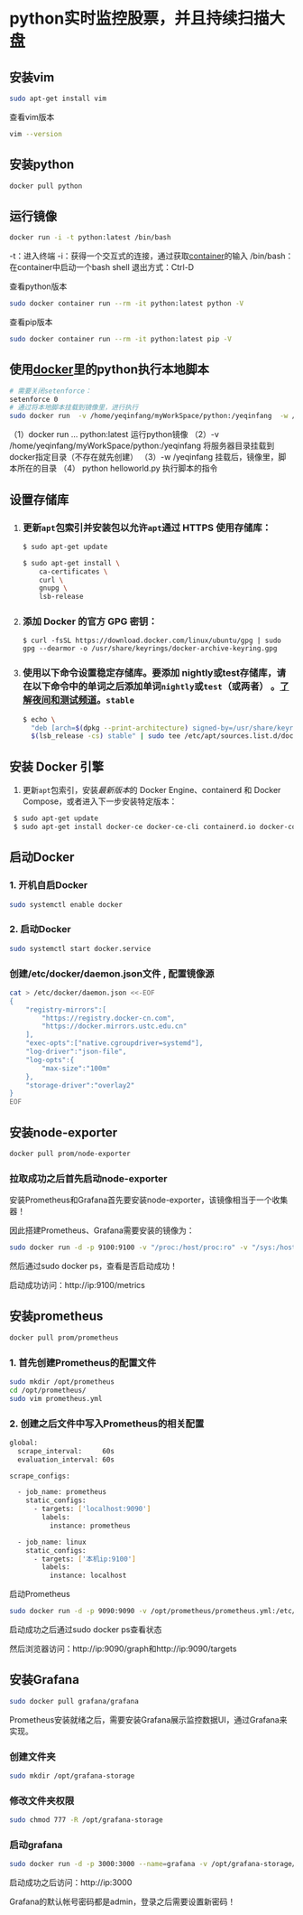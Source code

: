 # python实时监控股票，并且持续扫描大盘

## 安装vim

```bash
sudo apt-get install vim
```

查看vim版本

```bash
vim --version
```

## 安装python

```bash
docker pull python
```

## 运行镜像

```bash
docker run -i -t python:latest /bin/bash
```

-t：进入终端
-i：获得一个交互式的连接，通过获取[container](https://so.csdn.net/so/search?q=container&spm=1001.2101.3001.7020)的输入
/bin/bash：在container中启动一个bash shell
退出方式：Ctrl-D

查看python版本

```bash
sudo docker container run --rm -it python:latest python -V
```

查看pip版本

```bash
sudo docker container run --rm -it python:latest pip -V
```



## 使用[docker](https://so.csdn.net/so/search?q=docker&spm=1001.2101.3001.7020)里的python执行本地脚本

```bash
# 需要关闭setenforce：
setenforce 0
# 通过将本地脚本挂载到镜像里，进行执行
sudo docker run  -v /home/yeqinfang/myWorkSpace/python:/yeqinfang  -w /yeqinfang python:latest  python helloworld.py
```

（1）docker run … python:latest 运行python镜像
（2）-v /home/yeqinfang/myWorkSpace/python:/yeqinfang 将服务器目录挂载到docker指定目录（不存在就先创建）
（3）-w /yeqinfang 挂载后，镜像里，脚本所在的目录
（4） python helloworld.py 执行脚本的指令



## 设置存储库

1. ### 更新`apt`包索引并安装包以允许`apt`通过 HTTPS 使用存储库：

   ```bash
   $ sudo apt-get update
   
   $ sudo apt-get install \
       ca-certificates \
       curl \
       gnupg \
       lsb-release
   ```

2. ### 添加 Docker 的官方 GPG 密钥：

   ```
   $ curl -fsSL https://download.docker.com/linux/ubuntu/gpg | sudo gpg --dearmor -o /usr/share/keyrings/docker-archive-keyring.gpg
   ```

3. ### 使用以下命令设置**稳定**存储库。要添加 **nightly**或**test**存储库，请在以下命令中的单词之后添加单词`nightly`或`test`（或两者） 。[了解](https://docs.docker.com/engine/install/)[**夜间**](https://docs.docker.com/engine/install/)[和](https://docs.docker.com/engine/install/)[**测试**](https://docs.docker.com/engine/install/)[频道](https://docs.docker.com/engine/install/)。`stable`

   ```bash
   $ echo \
     "deb [arch=$(dpkg --print-architecture) signed-by=/usr/share/keyrings/docker-archive-keyring.gpg] https://download.docker.com/linux/ubuntu \
     $(lsb_release -cs) stable" | sudo tee /etc/apt/sources.list.d/docker.list > /dev/null
   ```

## 安装 Docker 引擎

1. 更新`apt`包索引，安装*最新版本*的 Docker Engine、containerd 和 Docker Compose，或者进入下一步安装特定版本：

```bash
 $ sudo apt-get update
 $ sudo apt-get install docker-ce docker-ce-cli containerd.io docker-compose-plugin
```

## 启动Docker

### 1. 开机自启Docker 

```bash
sudo systemctl enable docker
```

### 2. 启动Docker

```bash
sudo systemctl start docker.service
```

### 创建/etc/docker/daemon.json文件 , 配置镜像源

```bash
cat > /etc/docker/daemon.json <<-EOF
{
	"registry-mirrors":[
		"https://registry.docker-cn.com",
		"https://docker.mirrors.ustc.edu.cn"
	],
	"exec-opts":["native.cgroupdriver=systemd"],
	"log-driver":"json-file",
	"log-opts":{
		"max-size":"100m"
	},
	"storage-driver":"overlay2"
}
EOF
```

## 安装node-exporter

```bash
docker pull prom/node-exporter
```

### 拉取成功之后首先启动node-exporter

安装Prometheus和Grafana首先要安装node-exporter，该镜像相当于一个收集器！

因此搭建Prometheus、Grafana需要安装的镜像为：

```bash
sudo docker run -d -p 9100:9100 -v "/proc:/host/proc:ro" -v "/sys:/host/sys:ro" -v "/:/rootfs:ro" prom/node-exporter
```

然后通过sudo docker ps，查看是否启动成功！

启动成功访问：http://ip:9100/metrics


## 安装prometheus

```bash
docker pull prom/prometheus
```

### 1. 首先创建Prometheus的配置文件

```bash
sudo mkdir /opt/prometheus
cd /opt/prometheus/
sudo vim prometheus.yml
```

### 2. 创建之后文件中写入Prometheus的相关配置

```bash
global:
  scrape_interval:     60s
  evaluation_interval: 60s

scrape_configs:

  - job_name: prometheus
    static_configs:
      - targets: ['localhost:9090']
        labels:
          instance: prometheus

  - job_name: linux
    static_configs:
      - targets: ['本机ip:9100']
        labels:
          instance: localhost

```

启动Prometheus

```bash
sudo docker run -d -p 9090:9090 -v /opt/prometheus/prometheus.yml:/etc/prometheus/prometheus.yml --name prometheus prom/prometheus
```

启动成功之后通过sudo docker ps查看状态

然后浏览器访问：http://ip:9090/graph和http://ip:9090/targets

## 安装Grafana

```bash
sudo docker pull grafana/grafana
```

Prometheus安装就绪之后，需要安装Grafana展示监控数据UI，通过Grafana来实现。

### 创建文件夹

```bash
sudo mkdir /opt/grafana-storage
```

### 修改文件夹权限

```bash
sudo chmod 777 -R /opt/grafana-storage
```

### 启动grafana

```bash
sudo docker run -d -p 3000:3000 --name=grafana -v /opt/grafana-storage/:/var/lib/grafana grafana/grafana
```

启动成功之后访问：http://ip:3000

Grafana的默认帐号密码都是admin，登录之后需要设置新密码！